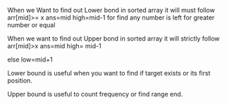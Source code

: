 When we Want to find out Lower bond in sorted array it will must follow 
arr[mid]>= x
ans=mid
high=mid-1    for find any number is left for  greater number or equal 

When we want to find out Upper bond in sorted array it will strictly follow  
arr[mid]>x
ans=mid
high= mid-1

else  low=mid+1

<!-- When to use: -->
Lower bound is useful when you want to find if target exists or its first position.

Upper bound is useful to count frequency or find range end.